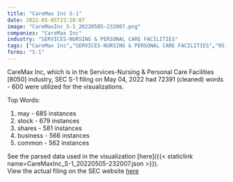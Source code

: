 ```yaml
---
title: "CareMax Inc S-1"
date: 2022-05-05T23:20:07
image: "CareMaxInc_S-1_20220505-232007.png"
companies: "CareMax Inc"
industry: "SERVICES-NURSING & PERSONAL CARE FACILITIES"
tags: ["CareMax Inc","SERVICES-NURSING & PERSONAL CARE FACILITIES","05-04-2022","S-1"]
forms: "S-1"
---
```

CareMax Inc, which is in the Services-Nursing & Personal Care Facilities [8050] industry, SEC S-1 filing on May 04, 2022 had 72391 (cleaned) words - 600 were utilized for the visualizations.

Top Words:
1. may - 685 instances
2. stock - 679 instances
3. shares - 581 instances
4. business - 566 instances
5. common - 562 instances


See the parsed data used in the visualization [here]({{< staticlink name=CareMaxInc_S-1_20220505-232007.json >}}).  
View the actual filing on the SEC website [here](https://www.sec.gov/Archives/edgar/data/1813914/0001193125-22-139583.txt)